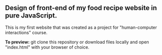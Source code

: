 ## Design of front-end of my food recipe website in pure JavaScript.

This is my first website that was created as a project for "human-computer interactions" course.

**To preview:** git clone this repository or download files locally and open "index.html" with your browser of choice.
